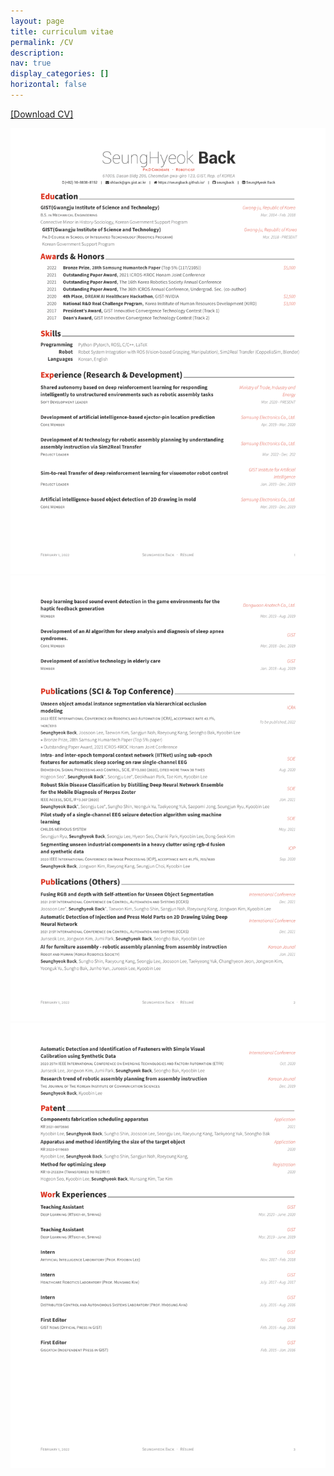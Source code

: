 ```yaml
---
layout: page
title: curriculum vitae
permalink: /CV
description: 
nav: true
display_categories: []
horizontal: false
---
```


<a id="raw-url" href="https://github.com/SeungBack/SeungBack/blob/master/curriculum_vitae.pdf">[Download CV]</a>

![cv1](../assets/img/CV/curriculum_vitae-1.png)
![cv2](../assets/img/CV/curriculum_vitae-2.png)
![cv3](../assets/img/CV/curriculum_vitae-3.png)
